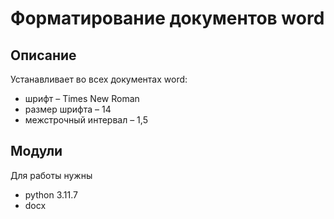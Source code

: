 # Форматирование документов word

## Описание

Устанавливает во всех документах word:
- шрифт – Times New Roman
- размер шрифта – 14
- межстрочный интервал – 1,5

## Модули

Для работы нужны
- python 3.11.7
- docx
